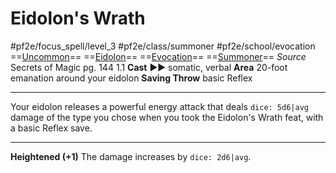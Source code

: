 # Eidolon's Wrath
#pf2e/focus_spell/level_3 #pf2e/class/summoner #pf2e/school/evocation 
==[Uncommon](Uncommon.md)== ==[Eidolon](Eidolon.md)== ==[Evocation](Evocation.md)== ==[Summoner](Summoner.md)==
*Source* Secrets of Magic pg. 144 1.1
**Cast** ►► somatic, verbal
**Area** 20-foot emanation around your eidolon
**Saving Throw** basic Reflex

---
Your eidolon releases a powerful energy attack that deals `dice: 5d6|avg` damage of the type you chose when you took the Eidolon's Wrath feat, with a basic Reflex save.

<hr>

**Heightened (+1)** The damage increases by `dice: 2d6|avg`.